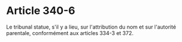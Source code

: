 # Article 340-6

Le tribunal statue, s'il y a lieu, sur l'attribution du nom et sur l'autorité parentale, conformément aux articles 334-3 et 372.